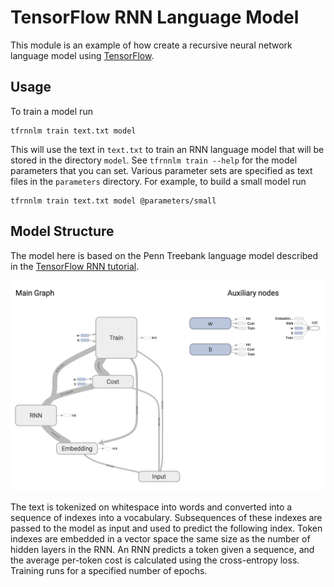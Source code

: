 # TensorFlow RNN Language Model
This module is an example of how create a recursive neural network language model using [TensorFlow](https://www.tensorflow.org/).

## Usage

To train a model run

    tfrnnlm train text.txt model

This will use the text in `text.txt` to train an RNN language model that will be stored in the directory `model`.
See `tfrnnlm train --help` for the model parameters that you can set.
Various parameter sets are specified as text files in the `parameters` directory.
For example, to build a small model run

    tfrnnlm train text.txt model @parameters/small

## Model Structure
 
The model here is based on the Penn Treebank language model described in the [TensorFlow RNN tutorial](https://www.tensorflow.org/versions/master/tutorials/recurrent/index.html).

![RNN Graph](images/rnn_graph.png)

The text is tokenized on whitespace into words and converted into a sequence of indexes into a vocabulary.
Subsequences of these indexes are passed to the model as input and used to predict the following index.
Token indexes are embedded in a vector space the same size as the number of hidden layers in the RNN.
An RNN predicts a token given a sequence, and the average per-token cost is calculated using the cross-entropy loss.
Training runs for a specified number of epochs.
